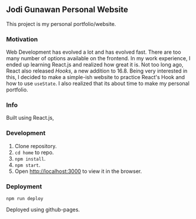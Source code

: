 ## Jodi Gunawan Personal Website

This project is my personal portfolio/website.

### Motivation

Web Development has evolved a lot and has evolved fast. There are too many number of options available on the frontend. In my work experience, I ended up learning React.js and realized how great it is. Not too long ago, React also released *Hooks*, a new addition to 16.8. Being very interested in this, I decided to make a simple-ish website to practice React's Hook and how to use `useState`. I also realized that its about time to make my personal portfolio.

### Info

Built using React.js, 

### Development

1. Clone repository.
2. `cd home` to repo.
3. `npm install`.
4. `npm start`.
5. Open [http://localhost:3000](http://localhost:3000) to view it in the browser.

### Deployment

`npm run deploy`

Deployed using github-pages.

